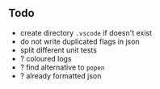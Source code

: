 ## Todo

- create directory `.vscode` if doesn't exist
- do not write duplicated flags in json
- split different unit tests
- ? coloured logs
- ? find alternative to `popen`
- ? already formatted json
